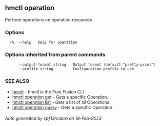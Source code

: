 ## hmctl operation

Perform operations on operation resources

### Options

```
  -h, --help   help for operation
```

### Options inherited from parent commands

```
      --output-format string   Output format (default "pretty-print")
      --profile string         Configuration profile to use
```

### SEE ALSO

* [hmctl](hmctl.md)	 - hmctl is the Pure Fusion CLI
* [hmctl operation get](hmctl_operation_get.md)	 - Gets a specific Operation.
* [hmctl operation list](hmctl_operation_list.md)	 - Gets a list of all Operations.
* [hmctl operation query](hmctl_operation_query.md)	 - Gets a specific Operation.

###### Auto generated by spf13/cobra on 19-Feb-2023
